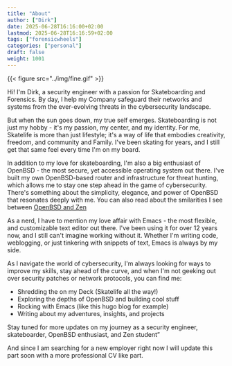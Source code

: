 ```yaml
---
title: "About"
author: ["Dirk"]
date: 2025-06-28T16:16:00+02:00
lastmod: 2025-06-28T16:16:59+02:00
tags: ["forensicwheels"]
categories: ["personal"]
draft: false
weight: 1001
---
```


{{< figure src="../img/fine.gif" >}}

Hi! I'm Dirk, a security engineer with a passion for Skateboarding and
Forensics. By day, I help my Company safeguard their networks
and systems from the ever-evolving threats in the cybersecurity
landscape.

But when the sun goes down, my true self emerges. Skateboarding is not
just my hobby - it's my passion, my center, and my identity. For me,
Skatelife is more than just lifestyle; it's a way of life that
embodies creativity, freedom, and community and Family. I've been
skating for years, and I still get that same feel every time
I'm on my board.

In addition to my love for skateboarding, I'm also a big enthusiast of
OpenBSD - the most secure, yet accessible operating system out there.
I've built my own OpenBSD-based router and infrastructure for threat
hunting, which allows me to stay one step ahead in the game of
cybersecurity. There's something about the simplicity, elegance, and
power of OpenBSD that resonates deeply with me. You can also read about
the smilarities I see between [OpenBSD and Zen](~/../openbsdzen)

As a nerd, I have to mention my love affair with Emacs - the most flexible,
and customizable text editor out there. I've been using it for over 12 years
now, and I still can't imagine working without it. Whether I'm writing
code, weblogging, or just tinkering with snippets of text, Emacs is always
by my side.

As I navigate the world of cybersecurity, I'm always looking for ways to
improve my skills, stay ahead of the curve, and when I'm not geeking out
over security patches or network protocols, you can find me:

-   Shredding the on my Deck (Skatelife all the way!)
-   Exploring the depths of OpenBSD and building cool stuff
-   Rocking with Emacs (like this hugo blog for example)
-   Writing about my adventures, insights, and projects

Stay tuned for more updates on my journey as a security engineer,
skateboarder, OpenBSD enthusiast, and Zen student”

And since I am searching for a new employer right now I will update this part
soon with a more professional CV like part.


[//]: # "Exported with love from a post written in Org mode"
[//]: # "- https://github.com/kaushalmodi/ox-hugo"
